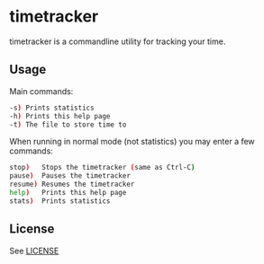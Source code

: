 # timetracker 

timetracker is a commandline utility for tracking your time.

## Usage

Main commands:

```bash
-s) Prints statistics
-h) Prints this help page
-t) The file to store time to 
```

When running in normal mode (not statistics) you may enter a few commands:

```bash
stop)	Stops the timetracker (same as Ctrl-C)
pause)	Pauses the timetracker
resume) Resumes the timetracker
help)	Prints this help page
stats)	Prints statistics
```

## License

See [LICENSE](LICENSE.md)


